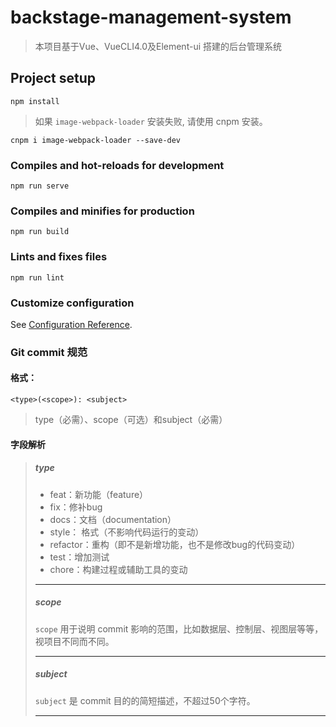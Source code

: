 # backstage-management-system
> 本项目基于Vue、VueCLI4.0及Element-ui 搭建的后台管理系统


## Project setup
```
npm install
```
> 如果 `image-webpack-loader` 安装失败, 请使用 cnpm 安装。
```
cnpm i image-webpack-loader --save-dev
```

### Compiles and hot-reloads for development
```
npm run serve
```

### Compiles and minifies for production
```
npm run build
```

### Lints and fixes files
```
npm run lint
```

### Customize configuration
See [Configuration Reference](https://cli.vuejs.org/config/).

### Git commit 规范

#### 格式：
```
<type>(<scope>): <subject>
```
> type（必需）、scope（可选）和subject（必需）

#### 字段解析

> ##### type
> + feat：新功能（feature）
> + fix：修补bug
> + docs：文档（documentation）
> + style： 格式（不影响代码运行的变动）
> + refactor：重构（即不是新增功能，也不是修改bug的代码变动）
> + test：增加测试
> + chore：构建过程或辅助工具的变动
> ***
> ##### scope
> `scope` 用于说明 commit 影响的范围，比如数据层、控制层、视图层等等，视项目不同而不同。
> ****
> ##### subject
> `subject` 是 commit 目的的简短描述，不超过50个字符。
>***